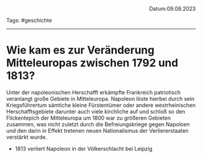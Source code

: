 <p align="right">Datum:09.08.2023</p>

Tags: #geschichte

---

# Wie kam es zur Veränderung Mitteleuropas zwischen 1792 und 1813?

Unter der napoleonischen Herschafft erkämpfte Frankreich patriotisch veranlangt große Gebiete in Mitteleuropa.
Napoleon löste hierbei durch sein Kriegsführertum sämtiche kleine Fürstentümer oder andere westrheinischen Herschafftsgebiete darunter auch viele kirchliche auf und schloß so den Flickentepich der Mitteleuropa um 1800 war zu größeren Gebieten zusammen, was nicht zuletzt durch die Befreiungskriege gegen Napoloen und den darin in Effekt tretenen neuen Nationalismus der Verliererstaaten verstärkt wurde. 


- 1813 verliert Napoleon in der Völkerschlacht bei Leipzig